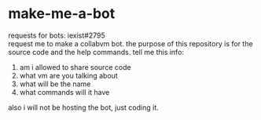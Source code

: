 # make-me-a-bot
requests for bots: iexist#2795<br>
request me to make a collabvm bot. the purpose of this repository is for the source code and the help commands. tell me this info:
1. am i allowed to share source code
2. what vm are you talking about
3. what will be the name
4. what commands will it have

also i will not be hosting the bot, just coding it.
